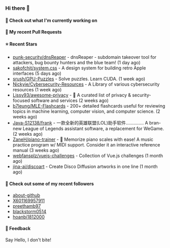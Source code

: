 ### Hi there 👋

#### 👷 Check out what I'm currently working on

#### 🔨 My recent Pull Requests


#### ⭐ Recent Stars

- [punk-security/dnsReaper](https://github.com/punk-security/dnsReaper) - dnsReaper - subdomain takeover tool for attackers, bug bounty hunters and the blue team! (1 day ago)
- [sakofchit/system.css](https://github.com/sakofchit/system.css) - A design system for building retro Apple interfaces (5 days ago)
- [srush/GPU-Puzzles](https://github.com/srush/GPU-Puzzles) - Solve puzzles. Learn CUDA. (1 week ago)
- [Nickyie/Cybersecurity-Resources](https://github.com/Nickyie/Cybersecurity-Resources) - A Library of various cybersecurity resources (1 week ago)
- [Lissy93/awesome-privacy](https://github.com/Lissy93/awesome-privacy) - 🦄  A curated list of privacy &amp; security-focused software and services (2 weeks ago)
- [b7leung/MLE-Flashcards](https://github.com/b7leung/MLE-Flashcards) - 200&#43; detailed flashcards useful for reviewing topics in machine learning, computer vision, and computer science. (2 weeks ago)
- [Java-S12138/frank](https://github.com/Java-S12138/frank) - 一款全新的英雄联盟(LOL)助手软件.............. A bran-new League of Legends assistant software, a replacement for WeGame. (2 weeks ago)
- [ZaneH/piano-trainer](https://github.com/ZaneH/piano-trainer) - 🎹 Memorize piano scales with ease! A music practice program w/ MIDI support. Consider it an interactive reference manual (3 weeks ago)
- [webfansplz/vuejs-challenges](https://github.com/webfansplz/vuejs-challenges) - Collection of Vue.js challenges (1 month ago)
- [jina-ai/discoart](https://github.com/jina-ai/discoart) - Create Disco Diffusion artworks in one line (1 month ago)

#### 👯 Check out some of my recent followers

- [about-github](https://github.com/about-github)
- [X601169957911](https://github.com/X601169957911)
- [preethamb97](https://github.com/preethamb97)
- [blackstorm0514](https://github.com/blackstorm0514)
- [hoanbi1812000](https://github.com/hoanbi1812000)

#### 💬 Feedback

Say Hello, I don't bite!